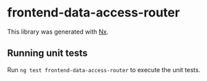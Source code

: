 # frontend-data-access-router

This library was generated with [Nx](https://nx.dev).

## Running unit tests

Run `ng test frontend-data-access-router` to execute the unit tests.
